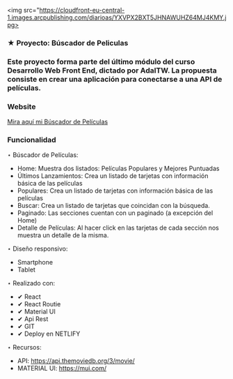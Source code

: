 
<img src="https://cloudfront-eu-central-1.images.arcpublishing.com/diarioas/YXVPX2BXT5JHNAWUHZ64MJ4KMY.jpg>


### ★ Proyecto: Búscador de Peliculas 


### Este proyecto forma parte del último módulo del curso Desarrollo Web Front End, dictado por AdaITW. La propuesta consiste en crear una aplicación para conectarse a una API de películas. 


### Website 

[Mira aquí mi Búscador de Películas](https://jennykischner.github.io/buscador-peliculas/) 


### Funcionalidad

⋆ Búscador de Películas:

 - Home: Muestra dos listados: Películas Populares y Mejores Puntuadas
 - Últimos Lanzamientos: Crea un listado de tarjetas con información básica de las películas
 - Populares: Crea un listado de tarjetas con información básica de las películas
 - Buscar: Crea un listado de tarjetas que coincidan con la búsqueda.
 - Paginado: Las secciones cuentan con un paginado (a excepción del Home)
 - Detalle de Películas: Al hacer click en las tarjetas de cada sección nos muestra un detalle de la misma. 
 

⋆ Diseño responsivo:
 
 - Smartphone 
 - Tablet

⋆ Realizado con:

 - ✔ React
 - ✔ React Routie
 - ✔ Material UI
 - ✔ Api Rest
 - ✔ GIT
 - ✔ Deploy en NETLIFY  


⋆ Recursos:

- API: https://api.themoviedb.org/3/movie/
- MATERIAL UI: https://mui.com/ 

